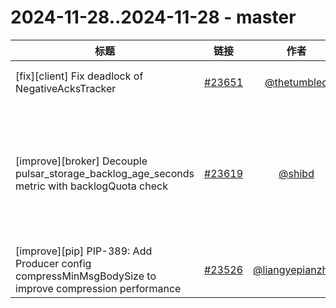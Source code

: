 # 2024-11-28..2024-11-28 - master
| 标题 | 链接 | 作者 | 标签 |
| - | :--: | :--: | - |
| [fix][client] Fix deadlock of NegativeAcksTracker | [#23651](https://github.com/apache/pulsar/pull/23651) | [@thetumbled](https://github.com/thetumbled) | `doc-not-needed` `release/3.3.3` `release/3.0.8` `release/4.0.1`  | 
| [improve][broker] Decouple pulsar_storage_backlog_age_seconds metric with backlogQuota check | [#23619](https://github.com/apache/pulsar/pull/23619) | [@shibd](https://github.com/shibd) | `doc-not-needed` `type/refactor` `ready-to-test` `cherry-picked/branch-3.0` `cherry-picked/branch-3.3` `cherry-picked/branch-4.0` `release/3.0.9` `release/3.3.4` `release/4.0.2`  | 
| [improve][pip] PIP-389: Add Producer config compressMinMsgBodySize to improve compression performance | [#23526](https://github.com/apache/pulsar/pull/23526) | [@liangyepianzhou](https://github.com/liangyepianzhou) | `doc-required` `PIP`  | 

